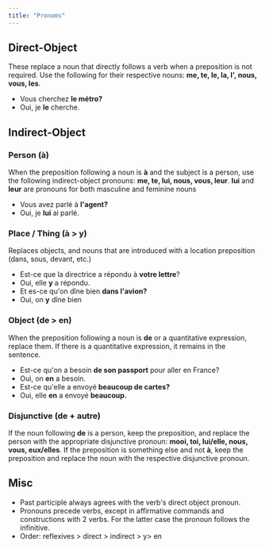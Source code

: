 ```yaml
---
title: "Pronoms"
---
```

## Direct-Object
These replace a noun that directly follows a verb when a preposition is not required. Use the following for their respective nouns: **me, te, le, la, l', nous, vous, les**.
- Vous cherchez **le métro?**
- Oui, je **le** cherche.
## Indirect-Object
### Person (à)
When the preposition following a noun is **à** and the subject is a person, use the following indirect-object pronouns: **me, te, lui, nous, vous, leur**. **lui** and **leur** are pronouns for both masculine and feminine nouns
- Vous avez parlé à **l'agent?**
- Oui, je **lui** ai parlé.
### Place / Thing (à > y)
Replaces objects, and nouns that are introduced with a location preposition (dans, sous, devant, etc.)
- Est-ce que la directrice a répondu à **votre lettre**?
- Oui, elle **y** a répondu.
- Et es-ce qu'on dîne bien **dans l'avion?**
- Oui, on **y** dîne bien
### Object (de > en)
When the preposition following a noun is **de** or a quantitative expression, replace them. If there is a quantitative expression, it remains in the sentence.
- Est-ce qu'on a besoin **de son passport** pour aller en France?
- Oui, on **en** a besoin.
- Est-ce qu'elle a envoyé **beaucoup de cartes?**
- Oui, elle **en** a envoyé **beaucoup.**
### Disjunctive (de + autre)
If the noun following **de** is a person, keep the preposition, and replace the person with the appropriate disjunctive pronoun: **mooi, toi, lui/elle, nous, vous, eux/elles**. If the preposition is something else and not **à**, keep the preposition and replace the noun with the respective disjunctive pronoun. 
## Misc
- Past participle always agrees with the verb's direct object pronoun.
- Pronouns precede verbs, except in affirmative commands and constructions with 2 verbs. For the latter case the pronoun follows the infinitive.
- Order: reflexives > direct > indirect > y> en